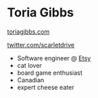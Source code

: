 # Toria Gibbs
[toriagibbs.com](http://toriagibbs.com)

[twitter.com/scarletdrive](http://twitter.com/scarletdrive)

- Software engineer @ [Etsy](http://www.etsy.com)
- cat lover
- board game enthusiast
- Canadian
- expert cheese eater
